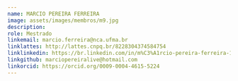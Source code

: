 ```yaml
---
name: MARCIO PEREIRA FERREIRA
image: assets/images/membros/m9.jpg
description:
role: Mestrado
linkemail: marcio.ferreira@nca.ufma.br
linklattes: http://lattes.cnpq.br/8228304374584754
linklinkedin: https://br.linkedin.com/in/m%C3%A1rcio-pereira-ferreira-1bab162b5
linkgithub: marciopereiralive@hotmail.com
linkorcid: https://orcid.org/0009-0004-4615-5224
---
```


